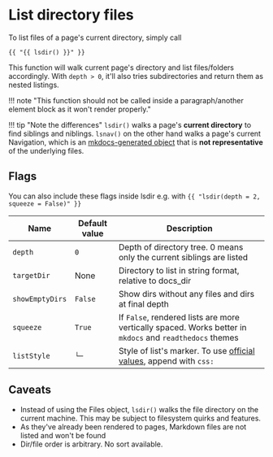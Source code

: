 # List directory files

To list files of a page's current directory, simply call 

```
{{ "{{ lsdir() }}" }}
```

This function will walk current page's directory and list files/folders accordingly. With `depth > 0`, it'll also tries subdirectories and return them as nested listings.

!!! note "This function should not be called inside a paragraph/another element block as it won't render properly."

!!! tip "Note the differences"
    `lsdir()` walks a page's **current directory** to find siblings and niblings. `lsnav()` on the other hand walks a page's current Navigation, which is an [mkdocs-generated object](https://www.mkdocs.org/dev-guide/themes/#mkdocs.structure.nav.Navigation) that is **not representative** of the underlying files.

## Flags

You can also include these flags inside lsdir e.g. with `{{ "lsdir(depth = 2, squeeze = False)" }}`

| Name            | Default value | Description                                                                                                                |
| --------------- | ------------- | -------------------------------------------------------------------------------------------------------------------------- |
| `depth`         | `0`           | Depth of directory tree. 0 means only the current siblings are listed                                                      |
| `targetDir`     | None          | Directory to list in string format, relative to docs_dir                                                                   |
| `showEmptyDirs` | `False`       | Show dirs without any files and dirs at final depth                                                                        |
| `squeeze`       | `True`        | If `False`, rendered lists are more vertically spaced. Works better in `mkdocs` and `readthedocs` themes                   |
| `listStyle`     | `└─`           | Style of list's marker. To use [official values](https://developer.mozilla.org/en-US/docs/Web/CSS/list-style-type#values), append with `css:` |

## Caveats

- Instead of using the Files object, `lsdir()` walks the file directory on the current machine. This may be subject to filesystem quirks and features.
- As they've already been rendered to pages, Markdown files are not listed and won't be found
- Dir/file order is arbitrary. No sort available.